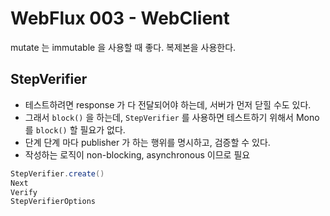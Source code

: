 # WebFlux 003 - WebClient





mutate 는 immutable 을 사용할 때 좋다. 복제본을 사용한다.



## StepVerifier

- 테스트하려면 response 가 다 전달되어야 하는데, 서버가 먼저 닫힐 수도 있다.
- 그래서 `block()` 을 하는데, `StepVerifier` 를 사용하면 테스트하기 위해서 Mono 를 `block()` 할 필요가 없다.
- 단계 단계 마다 publisher 가 하는 행위를 명시하고, 검증할 수 있다.
- 작성하는 로직이 non-blocking, asynchronous 이므로 필요

```java
StepVerifier.create()
Next
Verify
StepVerifierOptions
```

